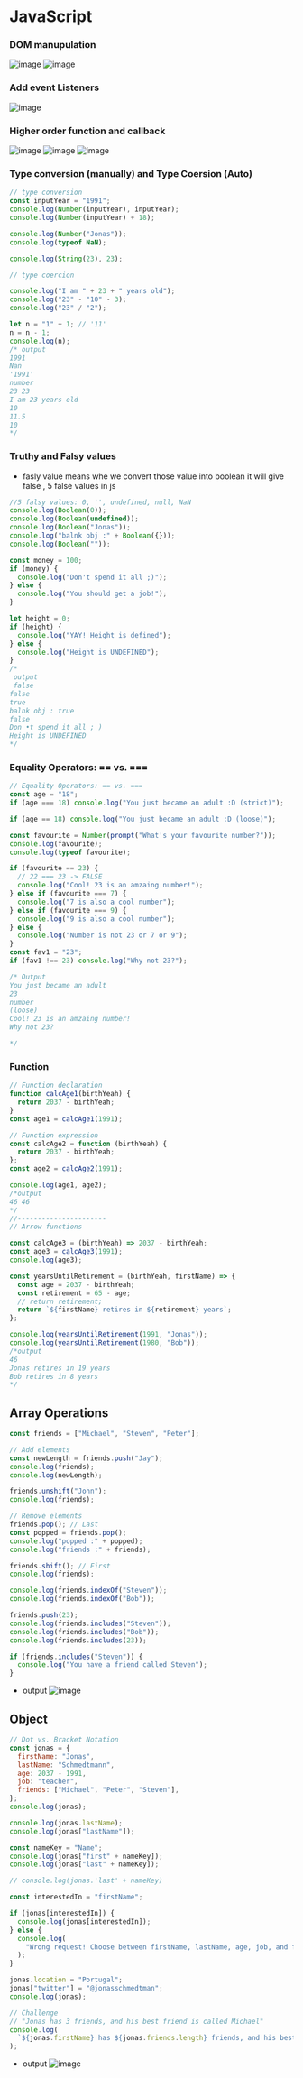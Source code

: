 # JavaScript
### DOM manupulation
![image](https://github.com/jdbirla/jd-dev-notes/assets/69948118/f4276cb2-fd04-4b69-acf2-382d32fd827f)
![image](https://github.com/jdbirla/jd-dev-notes/assets/69948118/19e41a89-fed6-44bc-9469-62d8c87fe698)
### Add event Listeners
![image](https://github.com/jdbirla/jd-dev-notes/assets/69948118/e595abac-ca4c-4507-831e-fbbd80b146af)
### Higher order function and callback
![image](https://github.com/jdbirla/jd-dev-notes/assets/69948118/3680ce17-f921-444f-8008-323e3c01cef1)
![image](https://github.com/jdbirla/jd-dev-notes/assets/69948118/5219b1fb-cb3f-4f43-8ffa-e60cf968ef6e)
![image](https://github.com/jdbirla/jd-dev-notes/assets/69948118/e9f4f960-3b54-49cd-95a3-88ca6e5cb0a1)

### Type conversion (manually) and Type Coersion (Auto)
```js
// type conversion
const inputYear = "1991";
console.log(Number(inputYear), inputYear);
console.log(Number(inputYear) + 18);

console.log(Number("Jonas"));
console.log(typeof NaN);

console.log(String(23), 23);

// type coercion

console.log("I am " + 23 + " years old");
console.log("23" - "10" - 3);
console.log("23" / "2");

let n = "1" + 1; // '11'
n = n - 1;
console.log(n);
/* output
1991
Nan
'1991'
number
23 23
I am 23 years old
10
11.5
10
*/
```
### Truthy and Falsy values
- fasly value means whe we convert those value into boolean it will give false , 5 false values in js
```js
//5 falsy values: 0, '', undefined, null, NaN
console.log(Boolean(0));
console.log(Boolean(undefined));
console.log(Boolean("Jonas"));
console.log("balnk obj :" + Boolean({}));
console.log(Boolean(""));

const money = 100;
if (money) {
  console.log("Don't spend it all ;)");
} else {
  console.log("You should get a job!");
}

let height = 0;
if (height) {
  console.log("YAY! Height is defined");
} else {
  console.log("Height is UNDEFINED");
}
/*
 output
 false
false
true
balnk obj : true
false
Don •t spend it all ; )
Height is UNDEFINED
*/
```

### Equality Operators: == vs. ===
```js
// Equality Operators: == vs. ===
const age = "18";
if (age === 18) console.log("You just became an adult :D (strict)");

if (age == 18) console.log("You just became an adult :D (loose)");

const favourite = Number(prompt("What's your favourite number?"));
console.log(favourite);
console.log(typeof favourite);

if (favourite == 23) {
  // 22 === 23 -> FALSE
  console.log("Cool! 23 is an amzaing number!");
} else if (favourite === 7) {
  console.log("7 is also a cool number");
} else if (favourite === 9) {
  console.log("9 is also a cool number");
} else {
  console.log("Number is not 23 or 7 or 9");
}
const fav1 = "23";
if (fav1 !== 23) console.log("Why not 23?");

/* Output
You just became an adult
23
number
(loose)
Cool! 23 is an amzaing number!
Why not 23?

*/
```
### Function 
```js
// Function declaration
function calcAge1(birthYeah) {
  return 2037 - birthYeah;
}
const age1 = calcAge1(1991);

// Function expression
const calcAge2 = function (birthYeah) {
  return 2037 - birthYeah;
};
const age2 = calcAge2(1991);

console.log(age1, age2);
/*output
46 46
*/
//----------------------
// Arrow functions

const calcAge3 = (birthYeah) => 2037 - birthYeah;
const age3 = calcAge3(1991);
console.log(age3);

const yearsUntilRetirement = (birthYeah, firstName) => {
  const age = 2037 - birthYeah;
  const retirement = 65 - age;
  // return retirement;
  return `${firstName} retires in ${retirement} years`;
};

console.log(yearsUntilRetirement(1991, "Jonas"));
console.log(yearsUntilRetirement(1980, "Bob"));
/*output
46
Jonas retires in 19 years
Bob retires in 8 years
*/

```

## Array Operations 
```js
const friends = ["Michael", "Steven", "Peter"];

// Add elements
const newLength = friends.push("Jay");
console.log(friends);
console.log(newLength);

friends.unshift("John");
console.log(friends);

// Remove elements
friends.pop(); // Last
const popped = friends.pop();
console.log("popped :" + popped);
console.log("friends :" + friends);

friends.shift(); // First
console.log(friends);

console.log(friends.indexOf("Steven"));
console.log(friends.indexOf("Bob"));

friends.push(23);
console.log(friends.includes("Steven"));
console.log(friends.includes("Bob"));
console.log(friends.includes(23));

if (friends.includes("Steven")) {
  console.log("You have a friend called Steven");
}

```
- output
![image](https://github.com/jdbirla/jd-dev-notes/assets/69948118/ac0c3732-6d65-48ed-ad72-d9f137db470d)

## Object
```js
// Dot vs. Bracket Notation
const jonas = {
  firstName: "Jonas",
  lastName: "Schmedtmann",
  age: 2037 - 1991,
  job: "teacher",
  friends: ["Michael", "Peter", "Steven"],
};
console.log(jonas);

console.log(jonas.lastName);
console.log(jonas["lastName"]);

const nameKey = "Name";
console.log(jonas["first" + nameKey]);
console.log(jonas["last" + nameKey]);

// console.log(jonas.'last' + nameKey)

const interestedIn = "firstName";

if (jonas[interestedIn]) {
  console.log(jonas[interestedIn]);
} else {
  console.log(
    "Wrong request! Choose between firstName, lastName, age, job, and friends"
  );
}

jonas.location = "Portugal";
jonas["twitter"] = "@jonasschmedtman";
console.log(jonas);

// Challenge
// "Jonas has 3 friends, and his best friend is called Michael"
console.log(
  `${jonas.firstName} has ${jonas.friends.length} friends, and his best friend is called ${jonas.friends[0]}`
);

```
- output
![image](https://github.com/jdbirla/jd-dev-notes/assets/69948118/1544c67a-d456-4b14-b82e-3d1cc67c80ef)







